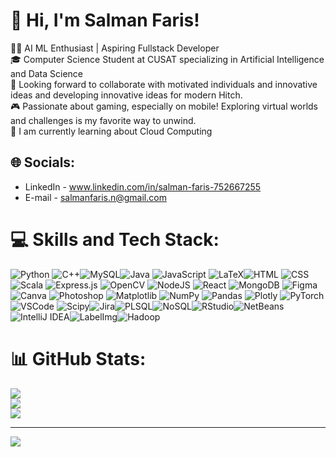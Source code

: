 # 💫 Hi, I'm Salman Faris!

👩‍💻 AI ML Enthusiast | Aspiring Fullstack Developer<br>🎓 Computer Science Student at CUSAT specializing in Artificial Intelligence and Data Science<br>🏢 Looking forward to collaborate with motivated individuals and innovative ideas and developing innovative ideas for modern Hitch.<br> 🎮 Passionate about gaming, especially on mobile! Exploring virtual worlds and challenges is my favorite way to unwind.<br> 🔭 I am currently learning about Cloud Computing

## 🌐 Socials:

- LinkedIn - www.linkedin.com/in/salman-faris-752667255
- E-mail - salmanfaris.n@gmail.com

# 💻 Skills and Tech Stack:

![Python](https://img.shields.io/badge/python-3670A0?style=for-the-badge&logo=python&logoColor=ffdd54) ![C++](https://img.shields.io/badge/c++-%2300599C.svg?style=for-the-badge&logo=c%2B%2B&logoColor=white)![MySQL](https://img.shields.io/badge/mysql-4479A1.svg?style=for-the-badge&logo=mysql&logoColor=white)![Java](https://img.shields.io/badge/java-%23ED8B00.svg?style=for-the-badge&logo=openjdk&logoColor=white) ![JavaScript](https://img.shields.io/badge/javascript-%23323330.svg?style=for-the-badge&logo=javascript&logoColor=%23F7DF1E) ![LaTeX](https://img.shields.io/badge/latex-%23008080.svg?style=for-the-badge&logo=latex&logoColor=white)![HTML](https://img.shields.io/badge/html5-%23E34F26.svg?style=for-the-badge&logo=html5&logoColor=white) ![CSS](https://img.shields.io/badge/css-%23000000.svg?style=for-the-badge&logo=css&logoColor=white) ![Scala](https://img.shields.io/badge/scala-%23DC322F.svg?style=for-the-badge&logo=scala&logoColor=white) ![Express.js](https://img.shields.io/badge/express.js-%23404d59.svg?style=for-the-badge&logo=express&logoColor=%2361DAFB) ![OpenCV](https://img.shields.io/badge/opencv-%23white.svg?style=for-the-badge&logo=opencv&logoColor=white) ![NodeJS](https://img.shields.io/badge/node.js-6DA55F?style=for-the-badge&logo=node.js&logoColor=white) ![React](https://img.shields.io/badge/react-%2320232a.svg?style=for-the-badge&logo=react&logoColor=%2361DAFB) ![MongoDB](https://img.shields.io/badge/MongoDB-%234ea94b.svg?style=for-the-badge&logo=mongodb&logoColor=white) ![Figma](https://img.shields.io/badge/figma-%23F24E1E.svg?style=for-the-badge&logo=figma&logoColor=white) ![Canva](https://img.shields.io/badge/Canva-%2300C4CC.svg?style=for-the-badge&logo=Canva&logoColor=white) ![Photoshop](https://img.shields.io/badge/Photoshop-31A8FF?style=for-the-badge&logo=adobephotoshop&logoColor=white) ![Matplotlib](https://img.shields.io/badge/Matplotlib-%23ffffff.svg?style=for-the-badge&logo=Matplotlib&logoColor=black) ![NumPy](https://img.shields.io/badge/numpy-%23013243.svg?style=for-the-badge&logo=numpy&logoColor=white) ![Pandas](https://img.shields.io/badge/pandas-%23150458.svg?style=for-the-badge&logo=pandas&logoColor=white) ![Plotly](https://img.shields.io/badge/Plotly-%233F4F75.svg?style=for-the-badge&logo=plotly&logoColor=white) ![PyTorch](https://img.shields.io/badge/PyTorch-%23EE4C2C.svg?style=for-the-badge&logo=PyTorch&logoColor=white) ![VSCode](https://img.shields.io/badge/VS%20Code-007ACC?style=for-the-badge&logo=visualstudiocode&logoColor=white) ![Scipy](https://img.shields.io/badge/SciPy-%230C55A5.svg?style=for-the-badge&logo=scipy&logoColor=%white)![Jira](https://img.shields.io/badge/jira-%230A0FFF.svg?style=for-the-badge&logo=jira&logoColor=white)![PLSQL](https://img.shields.io/badge/PLSQL-4F5B0F?style=for-the-badge&logo=oracle&logoColor=white)![NoSQL](https://img.shields.io/badge/NoSQL-0097A1?style=for-the-badge&logo=nixos&logoColor=white)![RStudio](https://img.shields.io/badge/RStudio-75AADB?style=for-the-badge&logo=rstudio&logoColor=white)![NetBeans](https://img.shields.io/badge/NetBeans-6A4C2F?style=for-the-badge&logo=apache-netbeans&logoColor=white)![IntelliJ IDEA](https://img.shields.io/badge/IntelliJ_IDEA-000000?style=for-the-badge&logo=intellij-idea&logoColor=white)![LabelImg](https://img.shields.io/badge/LabelImg-FFB300?style=for-the-badge&logo=labelimg&logoColor=white)![Hadoop](https://img.shields.io/badge/Hadoop-4F5B0F?style=for-the-badge&logo=apache&logoColor=white)

# 📊 GitHub Stats:

![](https://github-readme-stats.vercel.app/api?username=Salman-Faris3090&theme=dark&hide_border=false&include_all_commits=true&count_private=false)<br/>
![](https://github-readme-streak-stats.herokuapp.com/?user=Salman-Faris3090&theme=dark&hide_border=false)<br/>
![](https://github-readme-stats.vercel.app/api/top-langs/?username=Salman-Faris3090&theme=dark&hide_border=false&include_all_commits=true&count_private=false&layout=compact)

---

[![](https://visitcount.itsvg.in/api?id=Salman-Faris3090&icon=0&color=0)](https://visitcount.itsvg.in)

<!-- Proudly created with GPRM ( https://gprm.itsvg.in ) -->

<!--
**Salman-Faris3090/Salman-Faris3090** is a ✨ _special_ ✨ repository because its `README.md` (this file) appears on your GitHub profile.

Here are some ideas to get you started:

-  I’m currently working on ...
- 🌱 I’m currently learning ...
- 👯 I’m looking to collaborate on ...
- 🤔 I’m looking for help with ...
- 💬 Ask me about ...
- 📫 How to reach me: ...
- 😄 Pronouns: ...
- ⚡ Fun fact: ...
-->
